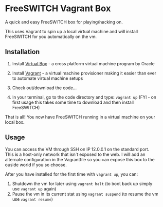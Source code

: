 FreeSWITCH Vagrant Box
======================

A quick and easy FreeSWITCH box for playing/hacking on. 

This uses Vagrant to spin up a local virtual machine and will install FreeSWITCH for you automatically on the vm. 

Installation
------------

1. Install [Virtual Box](https://www.virtualbox.org/) - a cross platform virtual machine program by Oracle

2. Install [Vagrant](http://www.vagrantup.com>) - a virtual machine provisioner making it easier than ever to automate virtual machine setups

3. Check out/download the code...

4. In your terminal, go to the code directory and type: `vagrant up` (FYI - on first usage this takes some time to download and then install FreeSWITCH)

That is all! You now have FreeSWITCH running in a virtual machine on your local box.


Usage
------

You can access the VM through SSH on IP 12.0.0.1 on the standard port. This is a host-only network that isn't exposed to the web.
I will add an alternate configuration in the Vagrantfile so you can expose this box to the ouside world if you so choose.

After you have installed for the first time with `vagrant up`, you can:

1. Shutdown the vm for later using `vagrant halt` (to boot back up simply use `vagrant up` again)
2. Pause the vm in its current stat using `vagrant suspend` (to resume the vm use `vagrant resume`)

